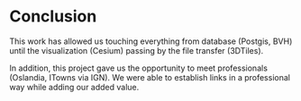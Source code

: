 # Conclusion

This work has allowed us touching everything from database (Postgis, BVH) until the visualization (Cesium) passing by the file transfer (3DTiles).

In addition, this project gave us the opportunity to meet professionals (Oslandia, ITowns via IGN). We were able to establish links in a professional way while adding our added value.
